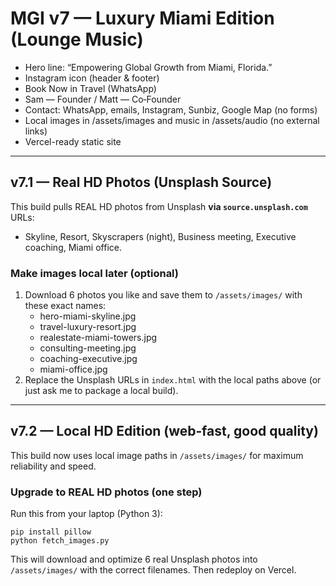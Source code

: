 # MGI v7 — Luxury Miami Edition (Lounge Music)
- Hero line: “Empowering Global Growth from Miami, Florida.”
- Instagram icon (header & footer)
- Book Now in Travel (WhatsApp)
- Sam — Founder / Matt — Co‑Founder
- Contact: WhatsApp, emails, Instagram, Sunbiz, Google Map (no forms)
- Local images in /assets/images and music in /assets/audio (no external links)
- Vercel-ready static site

---
## v7.1 — Real HD Photos (Unsplash Source)
This build pulls REAL HD photos from Unsplash **via `source.unsplash.com`** URLs:
- Skyline, Resort, Skyscrapers (night), Business meeting, Executive coaching, Miami office.

### Make images local later (optional)
1) Download 6 photos you like and save them to `/assets/images/` with these exact names:
   - hero-miami-skyline.jpg
   - travel-luxury-resort.jpg
   - realestate-miami-towers.jpg
   - consulting-meeting.jpg
   - coaching-executive.jpg
   - miami-office.jpg
2) Replace the Unsplash URLs in `index.html` with the local paths above (or just ask me to package a local build).

---
## v7.2 — Local HD Edition (web‑fast, good quality)
This build now uses local image paths in `/assets/images/` for maximum reliability and speed.

### Upgrade to REAL HD photos (one step)
Run this from your laptop (Python 3):
```
pip install pillow
python fetch_images.py
```
This will download and optimize 6 real Unsplash photos into `/assets/images/` with the correct filenames.
Then redeploy on Vercel.
